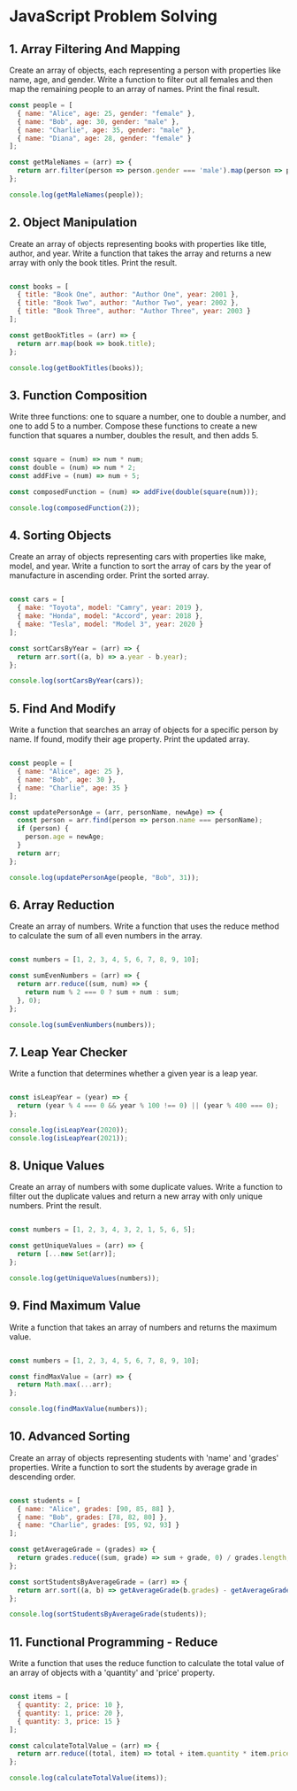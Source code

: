 # JavaScript Problem Solving 

## 1. Array Filtering And Mapping

Create an array of objects, each representing a person with properties like name, age, and gender. Write a function to filter out all females and then map the remaining people to an array of names. Print the final result.

```javascript
const people = [
  { name: "Alice", age: 25, gender: "female" },
  { name: "Bob", age: 30, gender: "male" },
  { name: "Charlie", age: 35, gender: "male" },
  { name: "Diana", age: 28, gender: "female" }
];

const getMaleNames = (arr) => {
  return arr.filter(person => person.gender === 'male').map(person => person.name);
};

console.log(getMaleNames(people));

```
## 2. Object Manipulation
Create an array of objects representing books with properties like title, author, and year. Write a function that takes the array and returns a new array with only the book titles. Print the result.

```javascript

const books = [
  { title: "Book One", author: "Author One", year: 2001 },
  { title: "Book Two", author: "Author Two", year: 2002 },
  { title: "Book Three", author: "Author Three", year: 2003 }
];

const getBookTitles = (arr) => {
  return arr.map(book => book.title);
};

console.log(getBookTitles(books));

```
## 3. Function Composition
Write three functions: one to square a number, one to double a number, and one to add 5 to a number. Compose these functions to create a new function that squares a number, doubles the result, and then adds 5.

```javascript

const square = (num) => num * num;
const double = (num) => num * 2;
const addFive = (num) => num + 5;

const composedFunction = (num) => addFive(double(square(num)));

console.log(composedFunction(2));

```
## 4. Sorting Objects
Create an array of objects representing cars with properties like make, model, and year. Write a function to sort the array of cars by the year of manufacture in ascending order. Print the sorted array.

```javascript

const cars = [
  { make: "Toyota", model: "Camry", year: 2019 },
  { make: "Honda", model: "Accord", year: 2018 },
  { make: "Tesla", model: "Model 3", year: 2020 }
];

const sortCarsByYear = (arr) => {
  return arr.sort((a, b) => a.year - b.year);
};

console.log(sortCarsByYear(cars));

```
## 5. Find And Modify
Write a function that searches an array of objects for a specific person by name. If found, modify their age property. Print the updated array.

```javascript

const people = [
  { name: "Alice", age: 25 },
  { name: "Bob", age: 30 },
  { name: "Charlie", age: 35 }
];

const updatePersonAge = (arr, personName, newAge) => {
  const person = arr.find(person => person.name === personName);
  if (person) {
    person.age = newAge;
  }
  return arr;
};

console.log(updatePersonAge(people, "Bob", 31));


```
## 6. Array Reduction
Create an array of numbers. Write a function that uses the reduce method to calculate the sum of all even numbers in the array.

```javascript

const numbers = [1, 2, 3, 4, 5, 6, 7, 8, 9, 10];

const sumEvenNumbers = (arr) => {
  return arr.reduce((sum, num) => {
    return num % 2 === 0 ? sum + num : sum;
  }, 0);
};

console.log(sumEvenNumbers(numbers)); 
```
## 7. Leap Year Checker
Write a function that determines whether a given year is a leap year.

```javascript

const isLeapYear = (year) => {
  return (year % 4 === 0 && year % 100 !== 0) || (year % 400 === 0);
};

console.log(isLeapYear(2020)); 
console.log(isLeapYear(2021)); 
```
## 8. Unique Values
Create an array of numbers with some duplicate values. Write a function to filter out the duplicate values and return a new array with only unique numbers. Print the result.

```javascript

const numbers = [1, 2, 3, 4, 3, 2, 1, 5, 6, 5];

const getUniqueValues = (arr) => {
  return [...new Set(arr)];
};

console.log(getUniqueValues(numbers)); 
```
## 9. Find Maximum Value
Write a function that takes an array of numbers and returns the maximum value.

```javascript

const numbers = [1, 2, 3, 4, 5, 6, 7, 8, 9, 10];

const findMaxValue = (arr) => {
  return Math.max(...arr);
};

console.log(findMaxValue(numbers)); 
```
## 10. Advanced Sorting
Create an array of objects representing students with 'name' and 'grades' properties. Write a function to sort the students by average grade in descending order.

```javascript

const students = [
  { name: "Alice", grades: [90, 85, 88] },
  { name: "Bob", grades: [78, 82, 80] },
  { name: "Charlie", grades: [95, 92, 93] }
];

const getAverageGrade = (grades) => {
  return grades.reduce((sum, grade) => sum + grade, 0) / grades.length;
};

const sortStudentsByAverageGrade = (arr) => {
  return arr.sort((a, b) => getAverageGrade(b.grades) - getAverageGrade(a.grades));
};

console.log(sortStudentsByAverageGrade(students));

```
## 11. Functional Programming - Reduce
Write a function that uses the reduce function to calculate the total value of an array of objects with a 'quantity' and 'price' property.

```javascript

const items = [
  { quantity: 2, price: 10 },
  { quantity: 1, price: 20 },
  { quantity: 3, price: 15 }
];

const calculateTotalValue = (arr) => {
  return arr.reduce((total, item) => total + item.quantity * item.price, 0);
};

console.log(calculateTotalValue(items)); 
```
